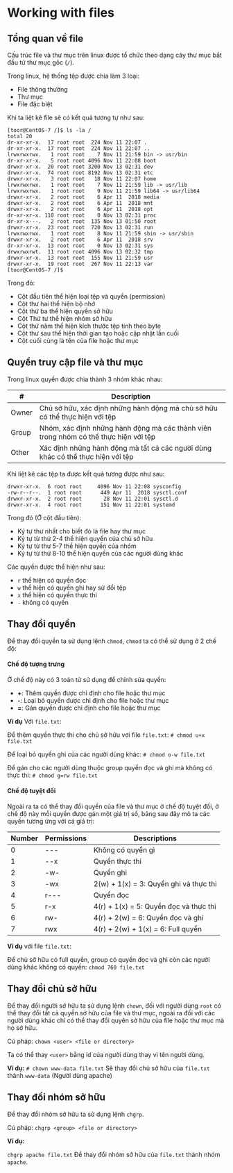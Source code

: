 # Working with files

## Tổng quan về file
Cấu trúc file và thư mục trên linux được tổ chức theo dạng cây thư mục bắt đầu từ thư mục gôc (`/`).

Trong linux, hệ thống tệp được chia làm 3 loại:
- File thông thường
- Thư mục
- File đặc biệt

Khi ta liệt kê file sẽ có kết quả tương tự như sau:
```
[toor@CentOS-7 /]$ ls -la /
total 20
dr-xr-xr-x.  17 root root  224 Nov 11 22:07 .
dr-xr-xr-x.  17 root root  224 Nov 11 22:07 ..
lrwxrwxrwx.   1 root root    7 Nov 11 21:59 bin -> usr/bin
dr-xr-xr-x.   5 root root 4096 Nov 11 22:08 boot
drwxr-xr-x.  20 root root 3200 Nov 13 02:31 dev
drwxr-xr-x.  74 root root 8192 Nov 13 02:31 etc
drwxr-xr-x.   3 root root   18 Nov 11 22:07 home
lrwxrwxrwx.   1 root root    7 Nov 11 21:59 lib -> usr/lib
lrwxrwxrwx.   1 root root    9 Nov 11 21:59 lib64 -> usr/lib64
drwxr-xr-x.   2 root root    6 Apr 11  2018 media
drwxr-xr-x.   2 root root    6 Apr 11  2018 mnt
drwxr-xr-x.   2 root root    6 Apr 11  2018 opt
dr-xr-xr-x. 110 root root    0 Nov 13 02:31 proc
dr-xr-x---.   2 root root  135 Nov 13 01:50 root
drwxr-xr-x.  23 root root  720 Nov 13 02:31 run
lrwxrwxrwx.   1 root root    8 Nov 11 21:59 sbin -> usr/sbin
drwxr-xr-x.   2 root root    6 Apr 11  2018 srv
dr-xr-xr-x.  13 root root    0 Nov 13 02:31 sys
drwxrwxrwt.  11 root root 4096 Nov 13 02:32 tmp
drwxr-xr-x.  13 root root  155 Nov 11 21:59 usr
drwxr-xr-x.  19 root root  267 Nov 11 22:13 var
[toor@CentOS-7 /]$

```
Trong đó:
- Cột đầu tiên thể hiện loại tệp và quyền (permission)
- Cột thư hai thể hiện bộ nhớ
- Cột thứ ba thể hiện quyền sở hữu
- Cột Thứ tư thể hiện nhóm sở hữu
- Cột thứ năm thể hiện kích thước tệp tính theo byte
- Cột thư sau thể hiện thời gian tạo hoặc cập nhật lần cuối
- Cột cuối cùng là tên của file hoặc thư mục

## Quyền truy cập file và thư mục

Trong linux quyền được chia thành 3 nhóm khác nhau:

|#|Description|
|-|-----------|
|Owner|Chủ sở hữu, xác định những hành động mà chủ sở hữu có thể thực hiện với tệp|
|Group|Nhóm, xác định những hành động mà các thành viên trong nhóm có thể thực hiện với tệp|
|Other|Xác định những hành động mà tất cả các người dùng khác có thể thực hiện với tệp|

Khi liệt kê các tệp ta được kết quả tương được như sau:

```
drwxr-xr-x.  6 root root     4096 Nov 11 22:08 sysconfig
-rw-r--r--.  1 root root      449 Apr 11  2018 sysctl.conf
drwxr-xr-x.  2 root root       28 Nov 11 22:01 sysctl.d
drwxr-xr-x.  4 root root      151 Nov 11 22:01 systemd
```

Trong đó (Ở cột đầu tiên):
- Ký tự thư nhất cho biết đó là file hay thư mục
- Ký tự từ thứ 2-4 thể hiện quyền của chủ sở hữu
- Ký tự từ thư 5-7 thể hiện quyền của nhóm
- Ký tự từ thứ 8-10 thể hiện quyền của các người dùng khác

Các quyền được thể hiện như sau:
- `r` thể hiện có quyền đọc
- `w` thể hiện có quyền ghi hay sử đổi tệp
- `x` thể hiện có quyền thực thi
- `-` không có quyền

## Thay đổi quyền
Để thay đổi quyền ta sử dụng lệnh `chmod`, `chmod` ta có thể sử dụng ở 2 chế độ:

#### Chế độ tượng trưng
Ở chế độ này có 3 toán tử sử dụng để chỉnh sửa  quyền:
- **+**: Thêm quyền được chỉ định cho file hoặc thư mục
- **-**: Loại bỏ quyền được chỉ định cho file hoặc thư mục
- **=**: Gán quyền được chỉ định cho file hoặc thư mục

**Ví dụ** Với `file.txt`:

Để thêm quyền thực thi cho chủ sở hữu vơi file `file.txt`:
`# chmod u+x file.txt`

Để loại bỏ quyền ghi của các người dùng khác:
`# chmod o-w file.txt`

Để gán cho các người dùng thuộc group quyền đọc và ghi mà không có thực thi:
`# chmod g=rw file.txt`

#### Chế độ tuyệt đối
Ngoài ra ta có thể thay đổi quyền của file và thư mục ở chế độ tuyệt đối, ở chế độ này mỗi quyền được gán một giá trị số, bảng sau đây mô ta các quyền tương ứng với cá giá trị:

|Number|Permissions|Descriptions|
|------|-----------|------------|
0|---|Không có quyền gì|
1|--x|Quyền thực thi|
2|-w-|Quyền ghi|
3|-wx|2(w) + 1(x) = 3: Quyền ghi và thực thi|
4|r---|Quyền đọc|
5|r-x|4(r) + 1(x) = 5: Quyền đọc và thực thi|
6|rw-|4(r) + 2(w) = 6: Quyền đọc và ghi|
7|rwx|4(r) + 2(w) + 1(x) = 6: Full quyền|

**Ví dụ** với file `file.txt`:

Để chủ sở hữu có full quyền, group có quyền đọc và ghi còn các người dùng khác không có quyền: `chmod 760 file.txt`

## Thay đổi chủ sở hữu
Để thay đổi người sở hữu ta sử dụng lệnh `chown`, đối với người dùng `root` có thể thay đổi tất cả quyền sở hữu của file và thư mục, ngoài ra đối với các người dùng khác chỉ có thể thay đổi quyên sở hữu của file hoặc thư mục mà họ sở hữu.

Cú pháp: `chown <user> <file or directory>`

Ta có thể thay `<user>` bằng id của người dùng thay vì tên người dùng.

**Ví dụ:**
`# chown www-data file.txt` Sẽ thay đổi chủ sở hữu của `file.txt` thành `www-data` (Người dùng apache)


## Thay đổi nhóm sở hữu
Để thay đổi nhóm sở hữu ta sử dụng lệnh `chgrp`.

Cú pháp: `chgrp <group> <file or directory>`

**Ví dụ:**

`chgrp apache file.txt` Để thay đổi nhóm sở hữu của `file.txt` thành nhóm `apache`.
